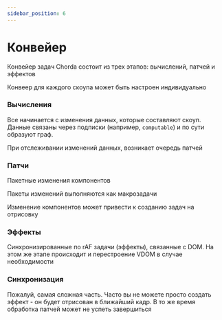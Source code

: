 ```yaml
---
sidebar_position: 6
---
```


# Конвейер

Конвейер задач Chorda состоит из трех этапов: вычислений, патчей и эффектов

Конвеер для каждого скоупа может быть настроен индивидуально

### Вычисления

Все начинается с изменения данных, которые составляют скоуп. Данные связаны через подписки (например, `computable`) и по сути образуют граф. 

При отслеживании изменений данных, возникает очередь патчей

### Патчи

Пакетные изменения компонентов

Пакеты изменений выполняются как макрозадачи

Изменение компонентов может привести к созданию задач на отрисовку

### Эффекты

Синхронизированные по rAF задачи (эффекты), связанные с DOM. На этом же этапе происходит и перестроение VDOM в случае необходимости


### Синхронизация

Пожалуй, самая сложная часть. Часто вы не можете просто создать эффект - он будет отрисован в ближайший кадр. В то же время обработка патчей может не успеть завершиться